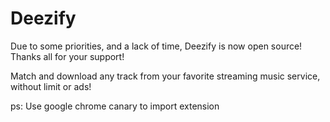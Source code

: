 Deezify
=======
Due to some priorities, and a lack of time, Deezify is now open source!
Thanks all for your support!

Match and download any track from your favorite streaming music service, without limit or ads!

ps: Use google chrome canary to import extension